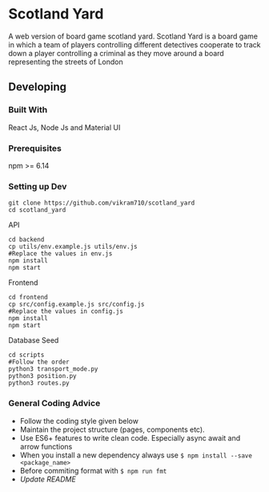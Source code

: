 # Scotland Yard
A web version of board game scotland yard. Scotland Yard is a board game in which a team of players controlling different detectives cooperate to track down a player controlling a criminal as they move around a board representing the streets of London

## Developing

### Built With

React Js, Node Js and Material UI

### Prerequisites

npm >= 6.14

### Setting up Dev
```shell
git clone https://github.com/vikram710/scotland_yard
cd scotland_yard
```
API
```shell
cd backend
cp utils/env.example.js utils/env.js
#Replace the values in env.js
npm install
npm start
```

Frontend 
```shell
cd frontend
cp src/config.example.js src/config.js
#Replace the values in config.js
npm install
npm start
```

Database Seed
```shell
cd scripts
#Follow the order
python3 transport_mode.py
python3 position.py
python3 routes.py
```

### General Coding Advice

- Follow the coding style given below
- Maintain the project structure (pages, components etc).
- Use ES6+ features to write clean code. Especially async await and arrow functions
- When you install a new dependency always use ```$ npm install --save <package_name> ```
- Before commiting format with ```$ npm run fmt ```
- _Update README_

